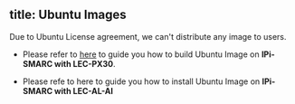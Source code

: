 title: Ubuntu Images
---

  Due to Ubuntu License agreement, we can't distribute any image to users.

* Please refer to [here](HowToBuildUbuntu.html) to guide you how to build Ubuntu Image on **IPi-SMARC with LEC-PX30**.

* Please refe to here to guide you how to install Ubuntu Image on **IPi-SMARC with LEC-AL-AI**

